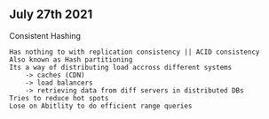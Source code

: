 ## July 27th 2021

Consistent Hashing

    Has nothing to with replication consistency || ACID consistency
    Also known as Hash partitioning
    Its a way of distributing load accross different systems 
        -> caches (CDN)
        -> load balancers
        -> retrieving data from diff servers in distributed DBs
    Tries to reduce hot spots
    Lose on Abitlity to do efficient range queries





